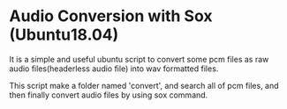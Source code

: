 # Audio Conversion with Sox (Ubuntu18.04)

It is a simple and useful ubuntu script 
to convert some pcm files as raw audio files(headerless audio file) into wav formatted files.

This script make a folder named 'convert', and search all of pcm files, and then finally convert audio files by using sox command.
